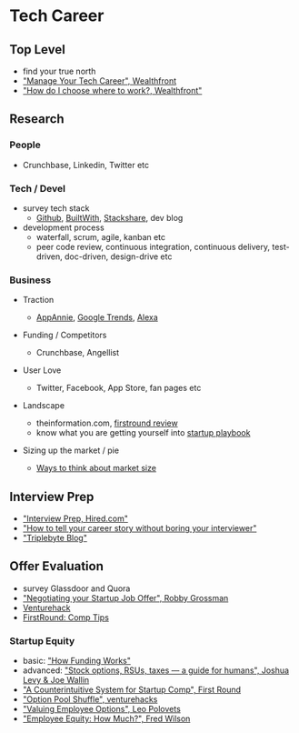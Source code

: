 # Tech Career

## Top Level
- find your true north
- ["Manage Your Tech Career", Wealthfront](https://blog.wealthfront.com/startup-employee-equity-compensation/)
- ["How do I choose where to work?, Wealthfront"](https://blog.wealthfront.com/choose-right-job-company/)

## Research

### People
- Crunchbase, Linkedin, Twitter etc

### Tech / Devel
- survey tech stack
  - [Github](https://github.com), [BuiltWith](https://builtwith.com/), [Stackshare](http://stackshare.io/), dev blog
- development process
  - waterfall, scrum, agile, kanban etc
  - peer code review, continuous integration, continuous delivery, test-driven, doc-driven, design-drive etc

### Business
- Traction
  - [AppAnnie](https://www.appannie.com/), [Google Trends](https://www.google.com/trends), [Alexa](http://www.alexa.com/)

- Funding / Competitors
  - Crunchbase, Angellist
  
- User Love
  - Twitter, Facebook, App Store, fan pages etc

- Landscape
  - theinformation.com, [firstround review](http://firstround.com/review/)
  - know what you are getting yourself into [startup playbook](http://playbook.samaltman.com/)

- Sizing up the market / pie
  - [Ways to think about market size](http://ben-evans.com/benedictevans/2015/2/28/market-size) 

## Interview Prep
- ["Interview Prep, Hired.com"](https://blog.hired.com/pre-interview-prep/)
- ["How to tell your career story without boring your interviewer"](https://www.fastcompany.com/90221472/how-to-tell-your-career-story-without-boring-your-interviewer)
- ["Triplebyte Blog"](https://triplebyte.com/blog)

## Offer Evaluation
- survey Glassdoor and Quora
- ["Negotiating your Startup Job Offer", Robby Grossman](http://rob.by/2013/negotiating-your-startup-job-offer/)
- [Venturehack](http://venturehacks.com/articles/job-offer)
- [FirstRound: Comp Tips](http://firstround.com/review/counterintuitive-comp-tips-for-the-unwary-and-uninitiated/)

### Startup Equity
- basic: ["How Funding Works"](http://fundersandfounders.com/how-funding-works-splitting-equity/)
- advanced: ["Stock options, RSUs, taxes — a guide for humans", Joshua Levy & Joe Wallin](https://github.com/jlevy/og-equity-compensation)
- ["A Counterintuitive System for Startup Comp", First Round](http://firstround.com/review/A-Counterintuitive-System-for-Startup-Compensation/)
- ["Option Pool Shuffle", venturehacks](http://venturehacks.com/articles/option-pool-shuffle#market)
- ["Valuing Employee Options", Leo Polovets](http://codingvc.com/valuing-employee-options/)
- ["Employee Equity: How Much?", Fred Wilson](http://avc.com/2010/11/employee-equity-how-much/)
